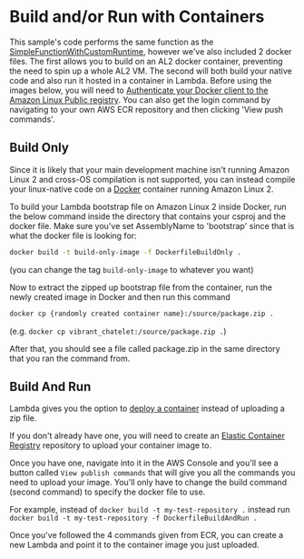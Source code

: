 # Build and/or Run with Containers

This sample's code performs the same function as the [SimpleFunctionWithCustomRuntime](../SimpleFunctionWithCustomRuntime/README.md), however we've also included 2 docker files. The first allows you to build on an AL2 docker container, preventing the need to spin up a whole AL2 VM. The second will both build your native code and also run it hosted in a container in Lambda. Before using the images below, you will need to [Authenticate your Docker client to the Amazon Linux Public registry](https://docs.aws.amazon.com/AmazonECR/latest/userguide/amazon_linux_container_image.html). You can also get the login command by navigating to your own AWS ECR repository and then clicking 'View push commands'.

## Build Only

Since it is likely that your main development machine isn't running Amazon Linux 2 and cross-OS compilation is not supported, you can instead compile your linux-native code on a [Docker](https://www.docker.com/) container running Amazon Linux 2.

To build your Lambda bootstrap file on Amazon Linux 2 inside Docker, run the below command inside the directory that contains your csproj and the docker file. Make sure you've set AssemblyName to 'bootstrap' since that is what the docker file is looking for: 

```BASH
docker build -t build-only-image -f DockerfileBuildOnly .
```

(you can change the tag `build-only-image` to whatever you want)

Now to extract the zipped up bootstrap file from the container, run the newly created image in Docker and then run this command

```BASH
docker cp {randomly created container name}:/source/package.zip .
```

 (e.g. `docker cp vibrant_chatelet:/source/package.zip .`)

After that, you should see a file called package.zip in the same directory that you ran the command from.

## Build And Run

Lambda gives you the option to [deploy a container](https://docs.aws.amazon.com/lambda/latest/dg/csharp-image.html) instead of uploading a zip file.

If you don't already have one, you will need to create an [Elastic Container Registry](https://aws.amazon.com/ecr/) repository to upload your container image to.

Once you have one, navigate into it in the AWS Console and you'll see a button called `View publish commands` that will give you all the commands you need to upload your image. You'll only have to change the build command (second command) to specify the docker file to use.

For example, instead of `docker build -t my-test-repository .` instead run `docker build -t my-test-repository -f DockerfileBuildAndRun .`

Once you've followed the 4 commands given from ECR, you can create a new Lambda and point it to the container image you just uploaded.
